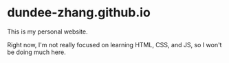 # dundee-zhang.github.io

This is my personal website.

Right now, I'm not really focused on learning HTML, CSS, and JS, so I won't be doing much here.
